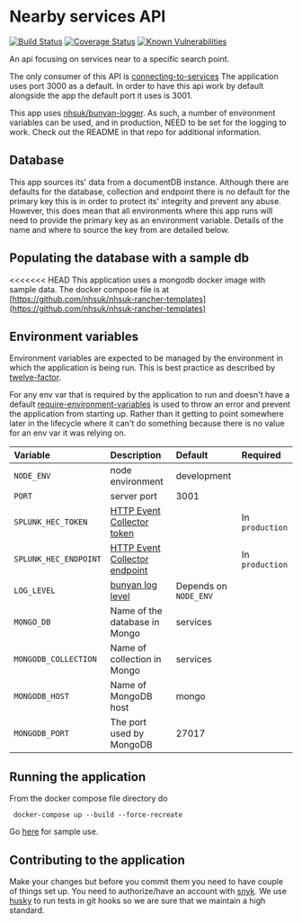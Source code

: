 # Nearby services API

[![Build Status](https://travis-ci.org/nhsuk/nearby-services-api.svg?branch=master)](https://travis-ci.org/nhsuk/nearby-services-api)
[![Coverage Status](https://coveralls.io/repos/github/nhsuk/nearby-services-api/badge.svg)](https://coveralls.io/github/nhsuk/nearby-services-api)
[![Known Vulnerabilities](https://snyk.io/test/github/nhsuk/nearby-services-api/badge.svg)](https://snyk.io/test/github/nhsuk/nearby-services-api)

An api focusing on services near to a specific search point.

The only consumer of this API is [connecting-to-services](https://github.com/nhsuk/connecting-to-services)
The application uses port 3000 as a default. In order to have this api work by
default alongside the app the default port it uses is 3001.

This app uses [nhsuk/bunyan-logger](https://github.com/nhsuk/bunyan-logger). As
such, a number of environment variables can be used, and in production, NEED to
be set for the logging to work. Check out the README in that repo for additional
information.

## Database

This app sources its' data from a documentDB instance. Although there are
defaults for the database, collection and endpoint there is no default for the
primary key this is in order to protect its' integrity and prevent any abuse.
However, this does mean that all environments where this app runs will need
to provide the primary key as an environment variable. Details of the name
and where to source the key from are detailed below.

## Populating the database with a sample db

<<<<<<< HEAD
This application uses a mongodb docker image with sample data. The docker compose file
is at [https://github.com/nhsuk/nhsuk-rancher-templates](https://github.com/nhsuk/nhsuk-rancher-templates)


## Environment variables

Environment variables are expected to be managed by the environment in which
the application is being run. This is best practice as described by
[twelve-factor](https://12factor.net/config).

For any env var that is required by the application to run and doesn't have a
default [require-environment-variables](https://www.npmjs.com/package/require-environment-variables)
is used to throw an error and prevent the application from starting up. Rather
than it getting to point somewhere later in the lifecycle where it can't do
something because there is no value for an env var it was relying on.

| Variable              | Description                                                                            | Default                  | Required        |
|:----------------------|:---------------------------------------------------------------------------------------|:-------------------------|:----------------|
| `NODE_ENV`            | node environment                                                                       | development              |                 |
| `PORT`                | server port                                                                            | 3001                     |                 |
| `SPLUNK_HEC_TOKEN`    | [HTTP Event Collector token](http://dev.splunk.com/view/event-collector/SP-CAAAE7C)    |                          | In `production` |
| `SPLUNK_HEC_ENDPOINT` | [HTTP Event Collector endpoint](http://dev.splunk.com/view/event-collector/SP-CAAAE7H) |                          | In `production` |
| `LOG_LEVEL`           | [bunyan log level](https://github.com/trentm/node-bunyan#levels)                       | Depends on `NODE_ENV`    |                 |
| `MONGO_DB`              | Name of the database in Mongo                                                        | services                 |                 |
| `MONGODB_COLLECTION`    | Name of collection in Mongo                                                          | services                 |                 |
| `MONGODB_HOST`          | Name of MongoDB host                                                                 | mongo                    |                 |
| `MONGODB_PORT`          | The port used by MongoDB                                                             | 27017                    |                 |

## Running the application

From the docker compose file directory do
<pre><code> docker-compose up --build --force-recreate </code></pre>

Go [here](http://localhost:3001/nearby?longitude=-1.0751380920410156&latitude=50.82191467285156) for sample use.

## Contributing to the application

Make your changes but before you commit them you need to have couple of things set up.
You need to authorize/have an account with [snyk](https://snyk.io/). We use [husky](https://github.com/typicode/husky)
to run tests in git hooks so we are sure that we maintain a high standard.
 
